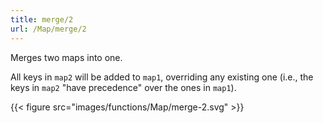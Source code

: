 ```yaml
---
title: merge/2
url: /Map/merge/2
---
```



Merges two maps into one.

All keys in `map2` will be added to `map1`, overriding any existing one (i.e., the keys in `map2` "have precedence" over the ones in `map1`).

{{< figure src="images/functions/Map/merge-2.svg" >}}

